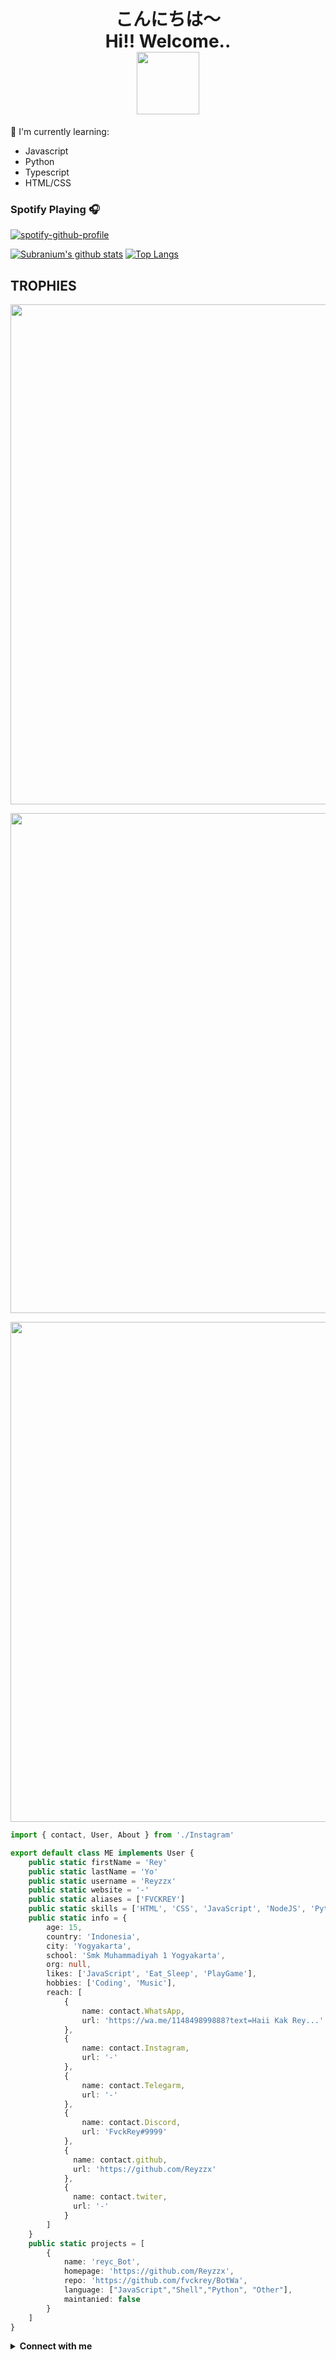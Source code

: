 <h1 align="center">こんにちは〜<alt="hi"><br>Hi!! Welcome..<br><img src="https://i.ibb.co/8NQ0Rp2/unnamed.gif" width="100px" ></h1>

:page_with_curl: I'm currently learning:
- Javascript 
- Python
- Typescript
- HTML/CSS

### Spotify Playing 🎧

[![spotify-github-profile](https://spotify-github-profile.vercel.app/api/view?uid=314iqaa5wlnytjblf2yfa4es5aly&cover_image=true&theme=novatorem)](https://spotify-github-profile.vercel.app/api/view?uid=314iqaa5wlnytjblf2yfa4es5aly&redirect=true)

[![Subranium's github stats](https://github-readme-stats.vercel.app/api?username=Reyzzx&show_icons=true)](https://github.com/fvckreyz/github-readme-stats) 
[![Top Langs](https://github-readme-stats.vercel.app/api/top-langs/?username=Reyzzx&layout=compact)](https://github.com/fvckreyz/github-readme-stats)
    
## TROPHIES
<p align="center"> <img width=800 src="https://github-profile-trophy.vercel.app/?username=Vynkevin222&theme=chartreuse-dark&row=3&column=3"/>
<p align="center"> <img width=800 src="https://github-profile-trophy.vercel.app/?username=Reyzzx&theme=chartreuse-dark&row=3&column=3"/>
<p align="center"> <img width=800 src="https://github-profile-trophy.vercel.app/?username=saipulanuar&theme=chartreuse-dark&row=3&column=3"/>
    
```TypeScript
import { contact, User, About } from './Instagram'

export default class ME implements User {
    public static firstName = 'Rey'
    public static lastName = 'Yo'
    public static username = 'Reyzzx'
    public static website = '-'
    public static aliases = ['FVCKREY']
    public static skills = ['HTML', 'CSS', 'JavaScript', 'NodeJS', 'Python']
    public static info = {
        age: 15,
        country: 'Indonesia',
        city: 'Yogyakarta',
        school: 'Smk Muhammadiyah 1 Yogyakarta',
        org: null,
        likes: ['JavaScript', 'Eat_Sleep', 'PlayGame'],
        hobbies: ['Coding', 'Music'],
        reach: [
            {
                name: contact.WhatsApp,
                url: 'https://wa.me/114849899888?text=Haii Kak Rey...'
            },
            {
                name: contact.Instagram,
                url: '-'
            },
            {
                name: contact.Telegarm,
                url: '-'
            },
            {
                name: contact.Discord,
                url: 'FvckRey#9999'
            },
            {
              name: contact.github,
              url: 'https://github.com/Reyzzx'
            },
            {
              name: contact.twiter,
              url: '-'
            }
        ]
    }
    public static projects = [
        {
            name: 'reyc_Bot',
            homepage: 'https://github.com/Reyzzx',
            repo: 'https://github.com/fvckrey/BotWa',
            language: ["JavaScript","Shell","Python", "Other"],
            maintanied: false
        }
    ]
}
```
<details>
  <summary><b>Connect with me</b></summary>
  <p align="center">
    <i>Let's connect and chat! We are about to Change the World.</i><br><br>
    <a href="-" target="blank"><img align="center" src="https://cdn.jsdelivr.net/npm/simple-icons@3.0.1/icons/twitter.svg" alt="n1ghtpe0ple420" height="30" width="40" /></a>
    <a href="-" target="blank"><img align="center" src="https://cdn.jsdelivr.net/npm/simple-icons@3.0.1/icons/facebook.svg" alt="n1ghtpe0ple420" height="30" width="40" /></a>
    <a href="https://instagram.com/fvckrey" target="blank"><img align="center" src="https://cdn.jsdelivr.net/npm/simple-icons@3.0.1/icons/instagram.svg" alt="putra.go.id" height="30" width="40" /></a>
  </p>
</details>
